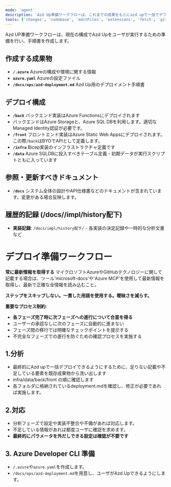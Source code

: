 ```yaml
---
mode: 'agent'
description: 'Azd Up準備ワークフローは、これまでの成果をもとにazd upで一括でデプロイする準備を行います'
tools: ['changes', 'codebase', 'editFiles', 'extensions', 'fetch', 'githubRepo', 'openSimpleBrowser', 'problems', 'runTasks', 'search', 'searchResults', 'terminalLastCommand', 'terminalSelection', 'testFailure', 'usages', 'vscodeAPI', 'microsoft-docs', 'Azure MCP']
---
```


Azd UP準備ワークフローは、現在の構成でAzd Upをユーザが実行するための準備を行い、手順書を作成します。

## 作成する成果物
 - **`/.azure`** Azureの構成や環境に関する情報
 - **`azure.yaml`** Azureの設定ファイル
 - **`/docs/ops/azd-deployment.md`** Azd Up用のデプロイメント手順書

## デプロイ構成
 - **`/back`** バックエンド実装はAzure Functionsにデプロイされます
  - バックエンドはAzure Storageと、Azure SQL DBを利用します。適切なManaged Identity認証が必要です。
 - **`/front`** フロントエンド実装はAzure Static Web Appsにデプロイされます。この際`/back`はBYOでAPIとして定義します。
 - **`/infra`** Bicep実装のインフラストラクチャ定義です
 - **`/data`** Azure SQLDBに投入すべきテーブル定義・初期データが実行スクリプトともに入っています

## 参照・更新すべきドキュメント
 - **`/docs`** システム全体の設計やAPI仕様書などのドキュメントが含まれています。変更がある場合反映します。

## 履歴的記録 (/docs//impl/history配下)
 - **実装記録**: `/docs/impl/history配下/` - 各実装の決定記録や一時的な分析文書など

# デプロイ準備ワークフロー

**常に最新情報を取得する**
マイクロソフトAzureやGitHubテクノロジーに関して記載する場合は、ツール'microsoft-docs'や'Azure MCP'を使用して最新情報を取得し、最新で正確な全情報を読み込むこと。

**ステップをスキップしない。一貫した用語を使用する。曖昧さを減らす。**

**重要なプロセス制約:**
- **各フェーズ完了時に次フェーズへの進行について合意を得る**
- ユーザーの承認なしに次のフェーズに自動的に進まない
- フェーズ間の移行では明確なチェックポイントを提示する
- 不完全なフェーズでの進行を防ぐための確認プロセスを実施する

## 1.分析
 - 最終的にAzd upで一括デプロイできるようにするために、足りない記載や不足している要素を既存成果物から洗い出します
 - infra/data/back/front の順に確認します
  - 各フォルダに格納されているdeployment.mdを確認し、修正が必要であれば実施します。

## 2.対応
 - 分析フェーズで設定や実装不整合や不備があれば対応します。
 - 不足している情報があれば都度ユーザに確認を求めます。
  - **最終的にパラメータを外だしできる設定は確認が不要です**

## 3. Azure Developer CLI 準備
 - `/.azure`や`azure.yaml`を作成します。
 - `/docs/ops/azd-deployment.md`を用意し、ユーザがAzd Upできるようにします。




